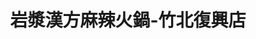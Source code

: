 ---
title: "岩漿漢方麻辣火鍋-竹北復興店"
description: "岩漿漢方麻辣火鍋-竹北復興店"
layout: shop
keywords:
  - 美食競賽
  - 台灣美食
  - 美食精選
datePublished: "2025-06-30"
dateModified: "2025-07-06"
city: "新竹縣"
district: "竹北市"
address: "302新竹縣竹北市復興一街236號"
phone: "036579651"
geo: "24.812706021584972, 121.03344953366965"
google_map: "https://maps.app.goo.gl/EB45HNLJBzzC2Vfo6"
footinder: "https://footinder.com.tw/%e6%96%b0%e7%ab%b9%e7%b8%a3%e7%ab%b9%e5%8c%97%e5%b8%82/123043/"
official: "https://yenchiang-hotpot.com/"
award:
  - name: "台北國際牛肉麵節"
    year: "2024"
    entries:
      - group: "鮮食組"
        cooking_style: "紅燒"
        rank: "金牌"

---